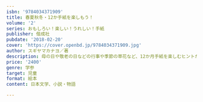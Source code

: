 ```yaml
---
isbn: '9784034371909'
title: 春夏秋冬・12か手紙を楽しもう！
volume: '2'
series: おもしろい！楽しい！うれしい！手紙
publisher: 偕成社
pubdate: '2018-02-20'
cover: 'https://cover.openbd.jp/9784034371909.jpg'
author: スギヤマカナヨ／著
description: 母の日や敬老の日などの行事や季節の草花など、12か月手紙を楽しむヒントがいっぱい！　暑中みまいや年賀状の書き方も紹介します。
price: '2400'
genre: 学参
target: 児童
format: 絵本
content: 日本文学、小説・物語

---
```

